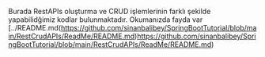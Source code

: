 Burada RestAPIs oluşturma ve CRUD işlemlerinin farklı şekilde yapabilidğimiz kodlar bulunmaktadır.
Okumanızda fayda var [../README.md(https://github.com/sinanbalibey/SpringBootTutorial/blob/main/RestCrudAPIs/ReadMe/README.md)https://github.com/sinanbalibey/SpringBootTutorial/blob/main/RestCrudAPIs/ReadMe/README.md)
